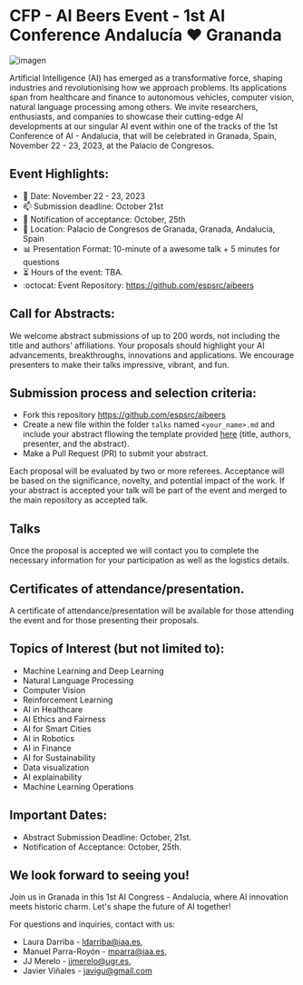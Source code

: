 # CFP - AI Beers Event - 1st AI Conference Andalucía :heart: Grananda

![imagen](https://github.com/espsrc/iabeers/assets/7033451/bcbdb351-47f4-47e2-998f-e376c140e954)


Artificial Intelligence (AI) has emerged as a transformative force, shaping industries and revolutionising how we approach problems. Its applications span from healthcare and finance to autonomous vehicles, computer vision, natural language processing among others. We invite researchers, enthusiasts,  and companies to showcase their cutting-edge AI developments at our singular AI event within one of the tracks of the 1st Conference of AI - Andalucia, that will be celebrated in Granada, Spain, November 22 - 23, 2023, at the Palacio de Congresos.

## Event Highlights:
- :calendar: Date: November 22 - 23, 2023
- :mailbox: Submission deadline:  October 21st
- :high_brightness: Notification of acceptance: October, 25th
- :pushpin: Location: Palacio de Congresos de Granada, Granada, Andalucía, Spain
- :bar_chart: Presentation Format: 10-minute of a awesome talk + 5 minutes for questions
- :hourglass_flowing_sand: Hours of the event: TBA.
- :octocat: Event Repository: https://github.com/espsrc/aibeers

## Call for Abstracts: 

We welcome abstract submissions of up to 200 words, not including the title and authors' affiliations. Your proposals should highlight your AI advancements, breakthroughs, innovations and applications. We encourage presenters to make their talks impressive, vibrant, and fun. 

## Submission process and selection criteria:

- Fork this repository https://github.com/espsrc/aibeers
- Create a new file within the folder `talks` named `<your_name>.md` and include your abstract fllowing the template provided [here](talks/README.md) (title, authors, presenter, and the abstract).
- Make a Pull Request (PR) to submit your abstract.

Each proposal will be evaluated by two or more referees. Acceptance will be based on the significance, novelty, and potential impact of the work. If your abstract is accepted your talk will be part of the event and merged to the main repository as accepted talk.

## Talks
Once the proposal is accepted we will contact you to complete the necessary information for your participation as well as the logistics details.

##  Certificates of attendance/presentation.
A certificate of attendance/presentation will be available for those attending the event and for those presenting their proposals.


## Topics of Interest (but not limited to):

- Machine Learning and Deep Learning
- Natural Language Processing
- Computer Vision
- Reinforcement Learning
- AI in Healthcare
- AI Ethics and Fairness
- AI for Smart Cities
- AI in Robotics
- AI in Finance
- AI for Sustainability
- Data visualization
- AI explainability
- Machine Learning Operations


## Important Dates:

- Abstract Submission Deadline: October, 21st.
- Notification of Acceptance: October, 25th.

##  We look forward to seeing you!

Join us in Granada in this 1st AI Congress - Andalucía, where AI innovation meets historic charm. Let's shape the future of AI together!

For questions and inquiries, contact with us:
- Laura Darriba - ldarriba@iaa.es,
- Manuel Parra-Royón - mparra@iaa.es,
- JJ Merelo - jjmerelo@ugr.es,
- Javier Viñales - javigu@gmail.com 

